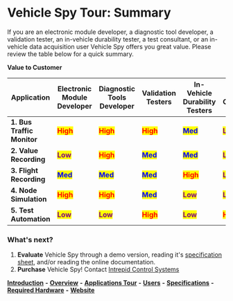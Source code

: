 # Vehicle Spy Tour: Summary

If you are an electronic module developer, a diagnostic tool developer, a validation tester, an in-vehicle durability tester, a test consultant, or an in-vehicle data acquisition user Vehicle Spy offers you great value. Please review the table below for a quick summary.

**Value to Customer**

| **Application**            | **Electronic Module Developer**            | **Diagnostic Tools Developer**             | **Validation Testers**                   | **In-Vehicle Durability Testers**          | **Test Consultants**                       | **In-Vehicle Data Acquisition**            |
| -------------------------- | ------------------------------------------ | ------------------------------------------ | ---------------------------------------- | ------------------------------------------ | ------------------------------------------ | ------------------------------------------ |
| **1. Bus Traffic Monitor** | <mark style="color:red;">**High**</mark>   | <mark style="color:red;">**High**</mark>   | <mark style="color:red;">**High**</mark> | <mark style="color:blue;">**Med**</mark>   | <mark style="color:purple;">**Low**</mark> | <mark style="color:purple;">**Low**</mark> |
| **2. Value Recording**     | <mark style="color:purple;">**Low**</mark> | <mark style="color:red;">**High**</mark>   | <mark style="color:blue;">**Med**</mark> | <mark style="color:blue;">**Med**</mark>   | <mark style="color:purple;">**Low**</mark> | <mark style="color:red;">**High**</mark>   |
| **3. Flight Recording**    | <mark style="color:blue;">**Med**</mark>   | <mark style="color:blue;">**Med**</mark>   | <mark style="color:blue;">**Med**</mark> | <mark style="color:red;">**High**</mark>   | <mark style="color:purple;">**Low**</mark> | <mark style="color:purple;">**Low**</mark> |
| **4. Node Simulation**     | <mark style="color:red;">**High**</mark>   | <mark style="color:red;">**High**</mark>   | <mark style="color:blue;">**Med**</mark> | <mark style="color:purple;">**Low**</mark> | <mark style="color:purple;">**Low**</mark> | <mark style="color:purple;">**Low**</mark> |
| **5. Test Automation**     | <mark style="color:purple;">**Low**</mark> | <mark style="color:purple;">**Low**</mark> | <mark style="color:red;">**High**</mark> | <mark style="color:purple;">**Low**</mark> | <mark style="color:red;">**High**</mark>   | <mark style="color:purple;">**Low**</mark> |

### What's next?

1. **Evaluate** Vehicle Spy through a demo version, reading it's [specification sheet](../../vehicle-spy-specifications.md), and/or reading the online documentation.
2. **Purchase** Vehicle Spy! Contact [Intrepid Control Systems](http://www.intrepidcs.com)

[**Introduction**](../../) **-** [**Overview**](../) **-** [**Applications Tour**](vehicle-spy-tour-1-bus-monitor.md) **-** [**Users**](../../other-vehicle-spy-users.md) **-** [**Specifications**](../../vehicle-spy-specifications.md) **-** [**Required Hardware**](../../vehicle-spy-required-hardware-pc-system-requirements.md) **-** [**Website**](https://intrepidcs.com/products/software/vehicle-spy/vspy-float/)
